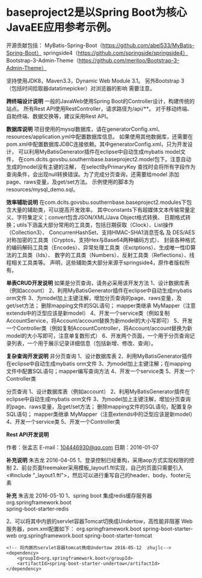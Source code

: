 # baseproject2是以Spring Boot为核心JavaEE应用参考示例。
  
 开源贡献包括：
MyBatis-Spring-Boot（https://github.com/abel533/MyBatis-Spring-Boot）
springside4（https://github.com/springside/springside4）
Bootstrap-3-Admin-Theme（https://github.com/meritoo/Bootstrap-3-Admin-Theme）

  坚持使用JDK8，Maven3.3，Dynamic Web Module 3.1。
  另外Bootstrap 3 （包括时间拾取器datatimepicker）对浏览器的影响 需要注意。

**跨终端设计说明**
 一般的JavaWeb使用Spring Boot的Controller设计，构建传统的站点。
 所有Rest API使用RestController，请求路径为/api/**。 对于移动终端、自助终端、数据交换等，建议采用Rest API。
 
**数据库说明**
项目使用的mysql数据库，请在generatorConfig.xml、resources/application.yml中配置数据库信息。
如果使用其他数据库，还需要在pom.xml中配置数据库JDBC连接依赖。其中generatorConfig.xml，只为开发设计，
可以利用MyBatisGenerator插件在eclipse中自动生成mybatis model文件，
在com.dcits.govsbu.southernbase.baseproject2.model包下。注意自动生成的model没有主键的注解，
在selectByPrimaryKey 查找时会将所有字段作为查询条件，会出现null转换错误。为了完成分页查询，还需要给model
添加page、raws变量，及get/set方法。
示例使用的脚本为resources/mysql_demo.sql。

**效率辅助说明**
在com.dcits.govsbu.southernbase.baseproject2.modules下包含大量的辅助类，可以提高开发效率。
其中constants下有超媒体文本传输常量定义、字符集定义；convert包含JSON/XML/Java Object格式转换、
日期格式转换；utils下涵盖大部分常用的工具类，包括日期获取（Clock）、List操作（Collection3）、
ConcurrenHashSet、支持HMAC-SHA1消息签名 及 DES/AES对称加密的工具类（Cryptos，支持Hex与Base64两种编码方式）、
封装各种格式的编码解码工具类（Encodes）、异常处理工具类（Exctptions）、生成唯一性ID算法的工具类（Ids）、
数字的工具类（Numbers）、反射工具类（Reflections）、线程相关工具类等。
声明，这些辅助类大部分来源于springside4，原作者版权所有。

**单表CRUD开发说明**
如果是分页查询，请务必采用该开发方法
1、设计数据库表（例如account）
2、利用MyBatisGenerator插件在eclipse中自动生成mybatis orm文件
3、为model加上主键注解，增加分页查询的page、raws变量，及get/set方法；
	删除mapping文件的SQL语句；
	mapper类继承 MyMapper（注意extends中的泛型应该是新model）
4、开发一个service类（例如复制AccountService，将Account/account替换为新model的大小写即可）
5、开发一个Controller类（例如复制AccountController，将Account/account替换为新model的大小写即可，注意单复数形式）
6、开发两个页面，一个用于分页查询记录列表，一个用于展示记录详细信息（包括新增、修改、查询）。

**复杂查询开发说明**
非分页查询
1、设计数据库表
2、利用MyBatisGenerator插件在eclipse中自动生成mybatis orm文件
3、为model加上主键注解；在mapping文件中配置SQL语句；mapper编写查询方法
4、开发一个service类
5、开发一个Controller类

分页查询
1、设计数据库表（例如account）
2、利用MyBatisGenerator插件在eclipse中自动生成mybatis orm文件
3、为model加上主键注解，增加分页查询的page、raws变量，及get/set方法；
	删除mapping文件的SQL语句，配置复杂SQL语句；
	mapper类继承 MyMapper（注意extends中的泛型应该是新model）
4、开发一个service类
5、开发一个Controller类

**Rest API开发说明**


作者：张孟志
E-mail：104446930@qq.com
日期：2016-01-07

**补充说明**
朱吉龙    2016-04-05
1、登录控制已经重构，采用aop方式实现权限的控制
2、前台页面freemaker采用模板_layout1.ftl实现，自己的页面只需要引入<#include "_layout1.ftl">，然后可以进行重写自己的header、body、footer元素

**补充**
朱吉龙  2016-05-10
1、spring boot 集成redis缓存服务器
	<!-- spring boot集成redis 2016-05-10-->
    <dependency>  
        <groupId>org.springframework.boot</groupId>  
        <artifactId>spring-boot-starter-redis</artifactId>
    </dependency>

2、可以将其中内嵌的servlet容器Tomcat切换成Undertow，高性能非阻塞 Web 服务器，pom.xml配置如下：
	<!-- spring boot -->
	<dependency>
		<groupId>org.springframework.boot</groupId>
		<artifactId>spring-boot-starter-web</artifactId>
		<exclusions>
	        <exclusion>
	                <groupId>org.springframework.boot</groupId>
	                <artifactId>spring-boot-starter-tomcat</artifactId>
	        </exclusion>
		</exclusions>
	</dependency>
	
	<!-- 将内嵌的servlet容器tomcat换成Undertow 2016-05-12  zhujlc-->
	<dependency>
        <groupId>org.springframework.boot</groupId>
        <artifactId>spring-boot-starter-undertow</artifactId>
	</dependency>   
